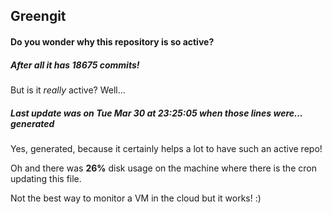 ## Greengit

#### Do you wonder why this repository is so active?

##### After all it has 18675 commits!

But is it *really* active? Well...

##### Last update was on Tue Mar 30 at 23:25:05 when those lines were... generated

Yes, generated, because it certainly helps a lot to have such an active repo!

Oh and there was **26%** disk usage on the machine
where there is the cron updating this file.

Not the best way to monitor a VM in the cloud but it works! :)
